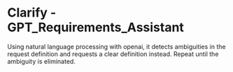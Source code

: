 # Clarify  -GPT_Requirements_Assistant
 Using natural language processing with openai, it detects ambiguities in the request definition and requests a clear definition instead. Repeat until the ambiguity is eliminated.
